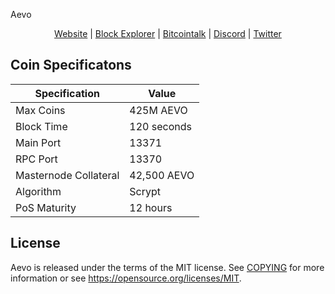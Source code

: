 Aevo 

<p align="center">  <a href="http://aevocoin.net">Website</a> | <a href="http://explorer.aevocoin">Block Explorer</a> | <a href="https://bitcointalk.org/index.php?topic=4701287">Bitcointalk</a> | <a href="discord.gg/JsfHe8d">Discord</a> | <a href="https://twitter.com/aevocoin">Twitter</a></p>

## Coin Specificatons 
| Specification | Value |
| ------ | ------ |
| Max Coins | 425M AEVO |
| Block Time | 120 seconds |
| Main Port | 13371 |
| RPC Port | 13370 |
| Masternode Collateral | 42,500 AEVO |
| Algorithm | Scrypt |
| PoS Maturity | 12 hours |

## License

Aevo is released under the terms of the MIT license. See [COPYING](COPYING) for more information or see https://opensource.org/licenses/MIT.
